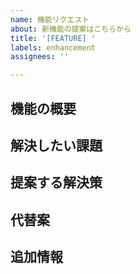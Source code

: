 ```yaml
---
name: 機能リクエスト
about: 新機能の提案はこちらから
title: '[FEATURE] '
labels: enhancement
assignees: ''

---
```


## 機能の概要
<!-- 提案する機能の概要を説明してください -->

## 解決したい課題
<!-- この機能によって解決される課題や問題を説明してください -->

## 提案する解決策
<!-- どのような実装や動作を想定しているか説明してください -->

## 代替案
<!-- 他に検討した解決策があれば記載してください -->

## 追加情報
<!-- その他、実装に役立ちそうな情報（参考リンク、類似機能など）があれば記載してください -->